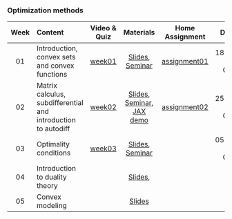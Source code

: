 ### Optimization methods

| Week   | Content                | Video & Quiz | Materials | Home Assignment | Deadline |
|:------:|:-----------------------|:-------:|:------------:|:-------------------:|:------------------:|
| 01     | Introduction, convex sets and convex functions  | [week01](https://oninemipt.teachbase.ru/course_sessions/258881) | [Slides](../master/week01_convex_sets/lecture1.pdf), [Seminar](../master/week01_convex_sets/seminar1.pdf) | [assignment01](../master/homeworks/assignment01) |  18.10.2020 01:00 GMT+3 |
| 02     | Matrix calculus, subdifferential and introduction to autodiff | [week02](https://oninemipt.teachbase.ru/course_sessions/261345) | [Slides](../master/week02_autodiff/lecture2.pdf), [Seminar](../master/week02_autodiff/seminar2.pdf), [JAX demo](../master/week02_autodiff/jax_autodiff_tutorial.ipynb) | [assignment02](../master/homeworks/assignment02) |  25.10.2020 01:00 GMT+3 |
| 03     | Optimality conditions | [week03](https://go.teachbase.ru/course_sessions/264101)  | [Slides](../master/week03_optcond/lecture3.pdf), [Seminar](../master/week03_optcond/seminar3.pdf)  |  |  05.11.2020 01:00 GMT+3  |
| 04     | Introduction to duality theory |  | [Slides](../master/week04_duality/lecture4.pdf),   |  |  |  |
| 05     | Convex modeling | | [Slides](../master/week05_cvx_dcp/lecture5.pdf) | | ||
